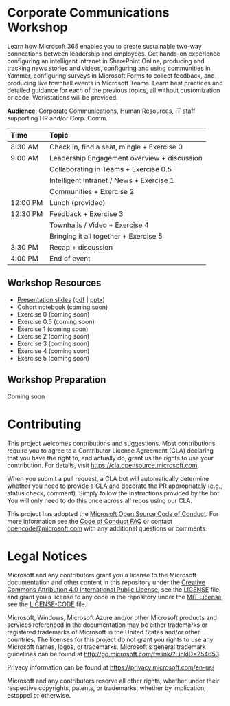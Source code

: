 # Corporate Communications Workshop
Learn how Microsoft 365 enables you to create sustainable two-way connections between leadership and employees. Get hands-on experience configuring an intelligent intranet in SharePoint Online, producing and tracking news stories and videos, configuring and using communities in Yammer, configuring surveys in Microsoft Forms to collect feedback, and producing live townhall events in Microsoft Teams. Learn best practices and detailed guidance for each of the previous topics, all without customization or code. Workstations will be provided.

**Audience**: Corporate Communications, Human Resources, IT staff supporting HR and/or Corp. Comm.

| Time         | Topic   |
|:-------------|:------- |
|8:30 AM  | Check in, find a seat, mingle + Exercise 0 |
|9:00 AM  | Leadership Engagement overview + discussion |
|         | Collaborating in Teams + Exercise 0.5 |
|         | Intelligent Intranet / News + Exercise 1 |
|         | Communities + Exercise 2 |
|12:00 PM | Lunch (provided) |
|12:30 PM | Feedback + Exercise 3 |
|         | Townhalls / Video + Exercise 4 |
|         | Bringing it all together + Exercise 5 |
|3:30 PM  | Recap + discussion |
|4:00 PM  | End of event |


## Workshop Resources
- [Presentation slides](MTC%20Corp%20Comm%20Workshop.pdf) ([pdf](MTC%20Corp%20Comm%20Workshop.pdf) | [pptx](MTC%20Corp%20Comm%20Workshop.pptx))
- Cohort notebook (coming soon)
- Exercise 0 (coming soon)
- Exercise 0.5 (coming soon)
- Exercise 1 (coming soon)
- Exercise 2 (coming soon)
- Exercise 3 (coming soon)
- Exercise 4 (coming soon)
- Exercise 5 (coming soon)

## Workshop Preparation
Coming soon

# Contributing

This project welcomes contributions and suggestions.  Most contributions require you to agree to a
Contributor License Agreement (CLA) declaring that you have the right to, and actually do, grant us
the rights to use your contribution. For details, visit https://cla.opensource.microsoft.com.

When you submit a pull request, a CLA bot will automatically determine whether you need to provide
a CLA and decorate the PR appropriately (e.g., status check, comment). Simply follow the instructions
provided by the bot. You will only need to do this once across all repos using our CLA.

This project has adopted the [Microsoft Open Source Code of Conduct](https://opensource.microsoft.com/codeofconduct/).
For more information see the [Code of Conduct FAQ](https://opensource.microsoft.com/codeofconduct/faq/) or
contact [opencode@microsoft.com](mailto:opencode@microsoft.com) with any additional questions or comments.

# Legal Notices

Microsoft and any contributors grant you a license to the Microsoft documentation and other content
in this repository under the [Creative Commons Attribution 4.0 International Public License](https://creativecommons.org/licenses/by/4.0/legalcode),
see the [LICENSE](LICENSE) file, and grant you a license to any code in the repository under the [MIT License](https://opensource.org/licenses/MIT), see the
[LICENSE-CODE](LICENSE-CODE) file.

Microsoft, Windows, Microsoft Azure and/or other Microsoft products and services referenced in the documentation
may be either trademarks or registered trademarks of Microsoft in the United States and/or other countries.
The licenses for this project do not grant you rights to use any Microsoft names, logos, or trademarks.
Microsoft's general trademark guidelines can be found at http://go.microsoft.com/fwlink/?LinkID=254653.

Privacy information can be found at https://privacy.microsoft.com/en-us/

Microsoft and any contributors reserve all other rights, whether under their respective copyrights, patents,
or trademarks, whether by implication, estoppel or otherwise.
